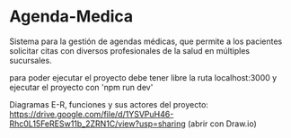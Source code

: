 # Agenda-Medica
Sistema para la gestión de agendas médicas, que permite a los pacientes solicitar citas con diversos profesionales de la salud en múltiples sucursales.

para poder ejecutar el proyecto debe tener libre la ruta localhost:3000 y ejecutar el proyecto con 'npm run dev'

Diagramas E-R, funciones y sus actores del proyecto: https://drive.google.com/file/d/1YSVPuH46-Rhc0L15FeRESw11b_2ZRN1C/view?usp=sharing (abrir con Draw.io)
